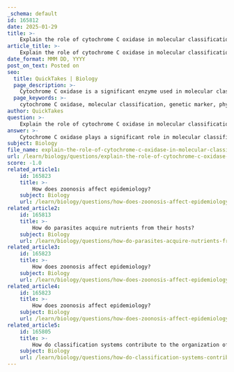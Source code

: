 ```yaml
---
_schema: default
id: 165812
date: 2025-01-29
title: >-
    Explain the role of cytochrome C oxidase in molecular classification.
article_title: >-
    Explain the role of cytochrome C oxidase in molecular classification.
date_format: MMM DD, YYYY
post_on_text: Posted on
seo:
  title: QuickTakes | Biology
  page_description: >-
    Cytochrome C oxidase is a significant enzyme used in molecular classification, helping to understand phylogenetic relationships, species identification, and evolutionary adaptations.
  page_keywords: >-
    cytochrome C oxidase, molecular classification, genetic marker, phylogenetic analysis, DNA barcoding, species identification, evolutionary biology, electron transport chain, genetic differences, biodiversity studies, ecological interactions, systematics, taxonomy
author: QuickTakes
question: >-
    Explain the role of cytochrome C oxidase in molecular classification.
answer: >-
    Cytochrome C oxidase plays a significant role in molecular classification, particularly in the context of phylogenetics and evolutionary biology. This enzyme is a crucial component of the electron transport chain in cellular respiration, facilitating the transfer of electrons from cytochrome c to molecular oxygen, which is essential for aerobic respiration.\n\n### Role in Molecular Classification\n\n1. **Genetic Marker**: Cytochrome C oxidase is often used as a genetic marker in molecular techniques for classifying organisms. The gene encoding this enzyme (typically referred to as COX1) is highly conserved across many species, making it a reliable target for studying genetic differences and similarities among organisms.\n\n2. **Phylogenetic Analysis**: By comparing sequences of the cytochrome C oxidase gene among different species, researchers can construct phylogenetic trees that illustrate evolutionary relationships. Variations in the sequence can indicate how closely related different organisms are, providing insights into their evolutionary history.\n\n3. **Species Identification**: In biodiversity studies, cytochrome C oxidase sequences are frequently employed in DNA barcoding, a method used to identify species based on short genetic sequences. This is particularly useful in cases where morphological identification is challenging, such as with cryptic species or invertebrates.\n\n4. **Ecological and Evolutionary Insights**: The analysis of cytochrome C oxidase not only aids in classification but also helps in understanding ecological interactions and evolutionary adaptations. For instance, variations in the enzyme's structure and function can reflect adaptations to different environmental conditions or metabolic requirements.\n\n### Conclusion\n\nIn summary, cytochrome C oxidase serves as a vital tool in molecular classification by providing a genetic basis for assessing relationships among organisms, aiding in species identification, and offering insights into evolutionary processes. Its conserved nature across diverse taxa makes it an invaluable resource in the fields of systematics and taxonomy.
subject: Biology
file_name: explain-the-role-of-cytochrome-c-oxidase-in-molecular-classification.md
url: /learn/biology/questions/explain-the-role-of-cytochrome-c-oxidase-in-molecular-classification
score: -1.0
related_article1:
    id: 165823
    title: >-
        How does zoonosis affect epidemiology?
    subject: Biology
    url: /learn/biology/questions/how-does-zoonosis-affect-epidemiology
related_article2:
    id: 165813
    title: >-
        How do parasites acquire nutrients from their hosts?
    subject: Biology
    url: /learn/biology/questions/how-do-parasites-acquire-nutrients-from-their-hosts
related_article3:
    id: 165823
    title: >-
        How does zoonosis affect epidemiology?
    subject: Biology
    url: /learn/biology/questions/how-does-zoonosis-affect-epidemiology
related_article4:
    id: 165823
    title: >-
        How does zoonosis affect epidemiology?
    subject: Biology
    url: /learn/biology/questions/how-does-zoonosis-affect-epidemiology
related_article5:
    id: 165805
    title: >-
        How do classification systems contribute to the organization of biological diversity?
    subject: Biology
    url: /learn/biology/questions/how-do-classification-systems-contribute-to-the-organization-of-biological-diversity
---
```


&nbsp;